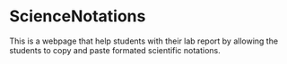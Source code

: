 # ScienceNotations
This is a webpage that help students with their lab report by allowing the students to copy and paste formated scientific notations. 
